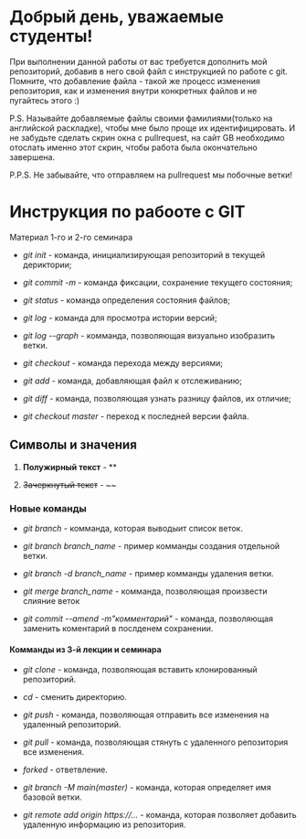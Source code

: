 # Добрый день, уважаемые студенты! 
  При выполнении данной работы от вас требуется дополнить мой репозиторий, добавив в него свой файл с инструкцией по работе с git. Помните, что добавление файла - такой же процесс изменения репозитория, как и изменения внутри конкретных файлов и не пугайтесь этого :)

  P.S. Называйте добавляемые файлы своими фамилиями(только на английской раскладке), чтобы мне было проще их идентифицировать. И не забудьте сделать скрин окна с pullrequest, на сайт GB необходимо отослать именно этот скрин, чтобы работа была окончательно завершена.

  P.P.S. Не забывайте, что отправляем на pullrequest мы побочные ветки!

  # Инструкция по рабооте с GIT
Материал 1-го и 2-го семинара

* *git init* - команда, инициализирующая репозиторий в текущей дериктории;

* *git commit -m* - команда фиксации, сохранение текущего состояния;

* *git status* - команда определения состояния файлов;

* *git log* - команда для просмотра истории версий;

* *git log --graph* - комманда, позволяющая визуально изобразить ветки.

* *git checkout* - команда перехода между версиями;

* *git add* - команда, добавляющая файл к отслеживанию;

* *git diff* - команда, позволяющая узнать разницу файлов, их отличие;

* *git checkout master* - переход к последней версии файла.

## Символы и значения

1. **Полужирный текст** - **

2. ~~Зачеркнутый текст~~ - ~~

### Новые команды

* *git branch* - комманда, которая выводыит список веток.

* *git branch branch_name* - пример комманды создания отдельной ветки.

* *git branch -d branch_name* - пример комманды удаления ветки.

* *git merge branch_name* - комманда, позволяющая произвести слияние веток

* *git commit --amend -m"комментарий"* - команда, позволяющая заменить коментарий в послденем сохранении.

#### Комманды из 3-й лекции и семинара

* *git clone* - команда, позволяющая вставить клонированный репозиторий.

* *cd* - сменить директорию.

* *git push* - команда, позволяющая отправить все изменения на удаленный репозиторий.

* *git pull* - команда, позволяющая стянуть с удаленного репозитория все изменения.

* *forked* - ответвление.

* *git branch -M main(master)* - команда, которая определяет имя базовой ветки.

* *git remote add origin https://...* - команда, которая позволяет добавить удаленную информацию из репозитория.